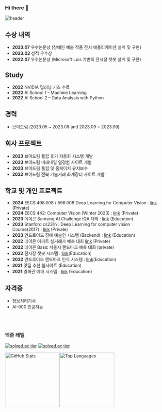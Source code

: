 ### Hi there 👋
![header](https://capsule-render.vercel.app/api?type=waving&color=gradient&customColorList=0,10,20,25,30&height=200&section=header&text=Kyumly&render&fontSize=40&fontAlignY=35&fontAlign=80&desc=Welcome%20To%20My%20GitHub&descAlign=81&descAlignY=55)

## 수상 내역
- **2023.07** 우수논문상 (장애인 예술 작품 전시 애플리케이션 설계 및 구현)
- **2023.02** 성적 우수상
- **2022.07** 우수논문상 (Microsoft Luis 기반의 전시장 챗봇 설계 및 구현)

## Study
- **2022** NVIDIA 딥러닝 기초 수료
- **2022** Al School 1 – Machine Learning
- **2022** AI School 2 – Data Analysis with Python

## 경력
- 브이드림 (2023.05 ~ 2023.06 and 2023.09 ~ 2023.09)

## 회사 프로젝트
- **2023** 브이드림 플립 휴가 자동화 시스템 개발
- **2023** 브이드림 미래내일 일경험 사이트 개발
- **2023** 브이드림 플립 및 홈페이지 유지보수
- **2022** 브이드림 전북 기술거래 화개장터 사이트 개발

## 학교 및 개인 프로젝트
- **2024** EECS 498.008 / 598.008 Deep Learning for Computer Vision : [link](https://github.com/kyumly/EECS-498-007-598-005-assigement) (Private)
- **2024** EECS 442: Computer Vision (Winter 2023) : [link](https://github.com/kyumly/eecs4442-HW) (Private)
- **2023** 데이콘 Samsing AI Challenge IQA 대회 : [link](https://github.com/kyumly/Samsung-AI-Challenge-IQA) (Education)
- **2023** Stanford cs231n : Deep Learning for computer vision Course(2017) : [link](https://github.com/kyumly/cs231n-assignment) (Private)
- **2023** 안드로이드 장애 예술인 시스템 (Backend) : [link](https://github.com/kyumly/art-back) (Education) 
- **2022** 데이콘 아파트 실거래가 예측 대회 [link](https://github.com/kyumly/transaction-price-project) (Private)
- **2022** 데이콘 Basic 서울시 랜드마크 예측 대회 (private)
- **2022** 전시장 챗봇 시스템 : [link](https://github.com/kyumly/stratUp)(Education)
- **2022** 안드로이드 랜드마크 인식 시스템 : [link](https://github.com/kyumly/Android_Vision)(Education)
- **2021** 맛집 추천 웹사이트 (Education)
- **2021** 영화관 예매 시스템 : [link](https://github.com/kyumly/2021Java_project) (Education)

## 자격증
- 정보처리기사
- AI-900 인공지능

<br>
<br>

### 백준 레벨
[![solved.ac tier](http://mazassumnida.wtf/api/v2/generate_badge?boj=skkim3530)](https://solved.ac/skkim3530)
[![solved.ac tier](http://mazassumnida.wtf/api/mini/generate_badge?boj=skkim3530)](https://solved.ac/skkim3530)


<div style="display: flex;">
  <img src="https://github-readme-stats.vercel.app/api?username=kyumly&show_icons=true&theme=radical" alt="GitHub Stats" height="180px">
  <img src="https://github-readme-stats.vercel.app/api/top-langs/?username=kyumly&layout=compact&hide=jupyter%20notebook,%20HTML,%20CSS,%20JavaScript" alt="Top Languages" height="180px">
</div>
